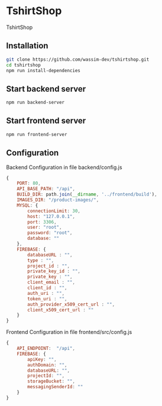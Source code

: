 # TshirtShop

TshirtShop

## Installation

```sh
git clone https://github.com/wassim-dev/tshirtshop.git
cd tshirtshop
npm run install-dependencies
```

## Start backend server

```sh
npm run backend-server
```

## Start frontend server

```sh
npm run frontend-server
```

## Configuration

Backend Configuration in file backend/config.js

```js
{
    PORT: 80,
    API_BASE_PATH: "/api",
    BUILD_DIR: path.join(__dirname, '../frontend/build'),
    IMAGES_DIR: "/product-images/",
    MYSQL: {
        connectionLimit: 30,
        host: "127.0.0.1",
        port: 3306,
        user: "root",
        password: "root",
        database: ""
    },
    FIREBASE: {
        databaseURL : "",
        type : "",
        project_id : "",
        private_key_id : "",
        private_key : "",
        client_email : "",
        client_id : "",
        auth_uri : "",
        token_uri : "",
        auth_provider_x509_cert_url : "",
        client_x509_cert_url : ""
    }
}
```

Frontend Configuration in file frontend/src/config.js

```js
{
    API_ENDPOINT:  "/api",
    FIREBASE: {
        apiKey: "",
        authDomain: "",
        databaseURL: "",
        projectId: "",
        storageBucket: "",
        messagingSenderId: ""
    }
}
```
